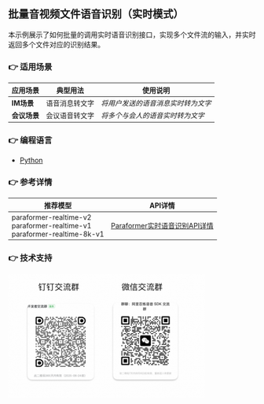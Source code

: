 [comment]: # (title and brief introduction of the sample)
## 批量音视频文件语音识别（实时模式）
本示例展示了如何批量的调用实时语音识别接口，实现多个文件流的输入，并实时返回多个文件对应的识别结果。

[comment]: # (list of scenarios of the sample)
### :point_right: 适用场景

| 应用场景     | 典型用法    | 使用说明               |
|----------|---------|--------------------|
| **IM场景**   | 语音消息转文字 | *将用户发送的语音消息实时转为文字* |
| **会议场景** | 会议语音转文字 | *将多个与会人的语音实时转为文字*  |

[comment]: # (supported programming languages of the sample)
### :point_right: 编程语言
- [Python](./python)

[comment]: # (model and interface of the sample)
### :point_right: 参考详情

| 推荐模型 | API详情 |
| ----- | ----- |
| paraformer-realtime-v2<br>paraformer-realtime-v1<br>paraformer-realtime-8k-v1 | [Paraformer实时语音识别API详情](https://help.aliyun.com/zh/model-studio/developer-reference/paraformer-real-time-speech-recognition-api) |


[comment]: # (technical support of the sample)
### :point_right: 技术支持
<img src="../../../docs/image/groups.png" width="400"/>
